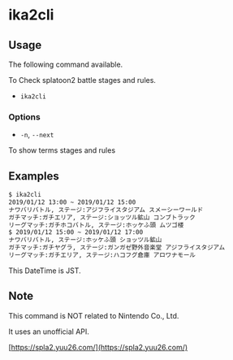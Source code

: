 # ika2cli

## Usage

The following command available.

To Check splatoon2 battle stages and rules.

- `ika2cli`

### Options

- `-n`, `--next`

To show terms stages and rules

## Examples

```sh
$ ika2cli
2019/01/12 13:00 ~ 2019/01/12 15:00
ナワバリバトル, ステージ:アジフライスタジアム スメーシーワールド
ガチマッチ:ガチエリア, ステージ:ショッツル鉱山 コンブトラック
リーグマッチ:ガチホコバトル, ステージ:ホッケふ頭 ムツゴ楼
$ 2019/01/12 15:00 ~ 2019/01/12 17:00
ナワバリバトル, ステージ:ホッケふ頭 ショッツル鉱山
ガチマッチ:ガチヤグラ, ステージ:ガンガゼ野外音楽堂 アジフライスタジアム
リーグマッチ:ガチエリア, ステージ:ハコフグ倉庫 アロワナモール
```

This DateTime is JST.

## Note

This command is NOT related to Nintendo Co., Ltd.

It uses an unofficial API.

[https://spla2.yuu26.com/](https://spla2.yuu26.com/)

